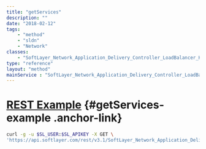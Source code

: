 ```yaml
---
title: "getServices"
description: ""
date: "2018-02-12"
tags:
    - "method"
    - "sldn"
    - "Network"
classes:
    - "SoftLayer_Network_Application_Delivery_Controller_LoadBalancer_Health_Check"
type: "reference"
layout: "method"
mainService : "SoftLayer_Network_Application_Delivery_Controller_LoadBalancer_Health_Check"
---
```


# [REST Example](#getServices-example) <a href="/article/rest/"><i class="fas fa-question"></i></a> {#getServices-example .anchor-link} 
```bash
curl -g -u $SL_USER:$SL_APIKEY -X GET \
'https://api.softlayer.com/rest/v3.1/SoftLayer_Network_Application_Delivery_Controller_LoadBalancer_Health_Check/{SoftLayer_Network_Application_Delivery_Controller_LoadBalancer_Health_CheckID}/getServices'
```
